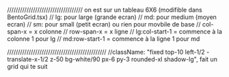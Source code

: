 /////////////////////////////////// on est sur un tableau 6X6 (modifible dans BentoGrid.tsx)
// lg: pour large (grande ecran)
// md: pour medium (moyen ecran)
// sm: pour small (petit ecran) ou rien pour movbile de base
// col-span-x = x colonne
// row-span-x = x ligne 
// lg:col-start-1 = commence à la colonne 1 pour lg
// md:row-start-1 = commence à la ligne 1 pour md


//////////////////////////////////////////////
//className: "fixed top-10 left-1/2 -translate-x-1/2 z-50 bg-white/90 px-6 py-3 rounded-xl shadow-lg", fait un grid qui te suit 